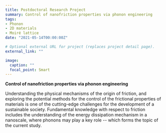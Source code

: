 ```yaml
---
title: Postdoctoral Research Project
summary: Control of nanofriction properties via phonon engineering
tags:
- Phonon
- 2D materials
- Moiré lattice
date: "2021-05-14T00:00:00Z"

# Optional external URL for project (replaces project detail page).
external_link: ""

image:
  caption: ""
  focal_point: Smart
---
```


**Control of nanofriction properties via phonon engineering**

Understanding the physical mechanisms of the origin of friction, and exploring the potential methods for the control of the frictional properties of materials is one of the cutting-edge challenges for the development of a sustainable society. 
Fundamental knowledge with respect to friction includes the understanding of the energy dissipation mechanism in a nanoscale, where phonons may play a key role -- which forms the topic of the current study.

